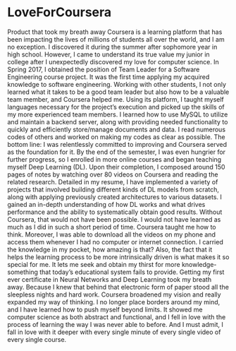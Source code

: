 # LoveForCoursera
Product that took my breath away
Coursera is a learning platform that has been impacting the lives of millions of students all over the world, and I am no exception. I discovered it during the summer after sophomore year in high school. However, I came to understand its true value my junior in college after I unexpectedly discovered my love for computer science.
In Spring 2017, I obtained the position of Team Leader for a Software Engineering course project. It was the first time applying my acquired knowledge to software engineering. Working with other students, I not only learned what it takes to be a good team leader but also how to be a valuable team member, and Coursera helped me. Using its platform, I taught myself languages necessary for the project’s execution and picked up the skills of my more experienced team members. I learned how to use MySQL to utilize and maintain a backend server, along with providing needed functionality to quickly and efficiently store/manage documents and data. I read numerous codes of others and worked on making my codes as clear as possible. The bottom line: I was relentlessly committed to improving and Coursera served as the foundation for it.
By the end of the semester, I was even hungrier for further progress, so I enrolled in more online courses and began teaching myself Deep Learning (DL). Upon their completion, I composed around 150 pages of notes by watching over 80 videos on Coursera and reading the related research. Detailed in my resume, I have implemented a variety of projects that involved building different kinds of DL models from scratch, along with applying previously created architectures to various datasets. I gained an in-depth understanding of how DL works and what drives performance and the ability to systematically obtain good results. Without Coursera, that would not have been possible. I would not have learned as much as I did in such a short period of time. Coursera taught me how to think. Moreover, I was able to download all the videos on my phone and access them whenever I had no computer or internet connection. I carried the knowledge in my pocket, how amazing is that? Also, the fact that it helps the learning process to be more intrinsically driven is what makes it so special for me. It lets me seek and obtain my thirst for more knowledge- something that today’s educational system fails to provide. Getting my first ever certificate in Neural Networks and Deep Learning took my breath away. Because I knew that behind that electronic form of paper stood all the sleepless nights and hard work. Coursera broadened my vision and really expanded my way of thinking. I no longer place borders around my mind, and I have learned how to push myself beyond limits. It showed me computer science as both abstract and functional, and I fell in love with the process of learning the way I was never able to before. And I must admit, I fall in love with it deeper with every single minute of every single video of every single course.
